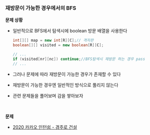 ### 재방문이 가능한 경우에서의 BFS

**문제 상황**

- 일반적으로 BFS에서 탐색시에 boolean 방문 배열을 사용한다

  ```java
  int[][] map = new int[R][C];// 격자판
  boolean[][] visited = new boolean[R][C];
  
  // ...
  if (visited[nr][nc]) continue;//BFS탐색시 재방문 하는 경우 pass
  // ...
  ```

- 그러나 문제에 따라 재방문이 가능한 경우가 존재할 수 있다
- 재방문이 가능한 경우엔 일반적인 방식으로 풀리지 않는다
- 관련 문제들을 풀어보며 감을 쌓아보자

<br>

**문제**

- [2020 카카오 인턴쉽 - 경주로 건설](./문제풀이/2020_카카오_인턴쉽_경주로_건설)

